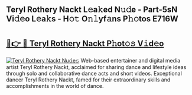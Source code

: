 ## Teryl Rothery Nackt L𝚎a𝚔ed N𝚞𝚍e - Part-5sN Vi𝚍𝚎o L𝚎a𝚔s - H𝚘𝚝 O𝚗𝚕yf𝚊ns P𝚑𝚘tos E716W

# <h2><a href="http://kf9kdm.oniu.top/?m=Teryl+Rothery+Nackt">🔗👉 🔴 Teryl Rothery Nackt P𝚑ot𝚘𝚜 V𝚒d𝚎o</a></h2>

[![Teryl Rothery Nackt Nu𝚍e𝚜](https://i.imgur.com/0qMVB7G.gif)](http://kf9kdm.oniu.top/?m=Teryl+Rothery+Nackt)
Web-based entertainer and digital media artist Teryl Rothery Nackt, acclaimed for sharing dance and lifestyle ideas through solo and collaborative dance acts and short videos. Exceptional dancer Teryl Rothery Nackt, famed for their extraordinary skills and accomplishments in the world of dance.  
